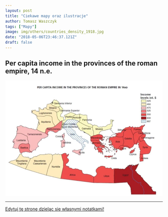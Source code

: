 ```yaml
---
layout: post
title: "Ciekawe mapy oraz ilustracje"
author: Tomasz Waszczyk
tags: ["Mapy"]
image: img/others/countries_density_1918.jpg
date: "2018-05-06T23:46:37.121Z"
draft: false
---
```


## Per capita income in the provinces of the roman empire, 14 n.e.

!["Per capita income in the provinces of the roman empire, 14 n.e.](./img/others/rome.jpg)

---

<a href="https://github.com/TomaszWaszczyk/historia.waszczyk.com/edit/master/src/content/maps.md" target="_blank">Edytuj tę stronę dzieląc się własnymi notatkami!</a>
